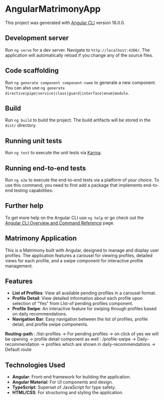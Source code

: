 # AngularMatrimonyApp

This project was generated with [Angular CLI](https://github.com/angular/angular-cli) version 16.0.0.

## Development server

Run `ng serve` for a dev server. Navigate to `http://localhost:4200/`. The application will automatically reload if you change any of the source files.

## Code scaffolding

Run `ng generate component component-name` to generate a new component. You can also use `ng generate directive|pipe|service|class|guard|interface|enum|module`.

## Build

Run `ng build` to build the project. The build artifacts will be stored in the `dist/` directory.

## Running unit tests

Run `ng test` to execute the unit tests via [Karma](https://karma-runner.github.io).

## Running end-to-end tests

Run `ng e2e` to execute the end-to-end tests via a platform of your choice. To use this command, you need to first add a package that implements end-to-end testing capabilities.

## Further help

To get more help on the Angular CLI use `ng help` or go check out the [Angular CLI Overview and Command Reference](https://angular.io/cli) page.



## Matrimony Application

This is a Matrimony built with Angular, designed to manage and display user profiles. The application features a carousel for viewing profiles, detailed views for each profile, and a swipe component for interactive profile management.

## Features

- **List of Profiles**: View all available pending profiles in a carousel format.
- **Profile Detail**: View detailed information about each profile upon selection of "Yes" from LIst-of pending profiles component.
- **Profile Swipe**: An interactive feature for swiping through profiles based on daily recommendations.
- **Navigation Bar**: Easy navigation between the list of profiles, profile detail, and profile swipe components.

**Routing-path** : /list-profiles -> For pending profiles -> on click of yes we will be opening -> profile detail component as well
                 : /profile-swipe -> Daily-recommendation -> profiles which are shown in daily-recommendations  -> Default route
                 

## Technologies Used

- **Angular**: Front-end framework for building the application.
- **Angular Material**: For UI components and design.
- **TypeScript**: Superset of JavaScript for type safety.
- **HTML/CSS**: For structuring and styling the application.